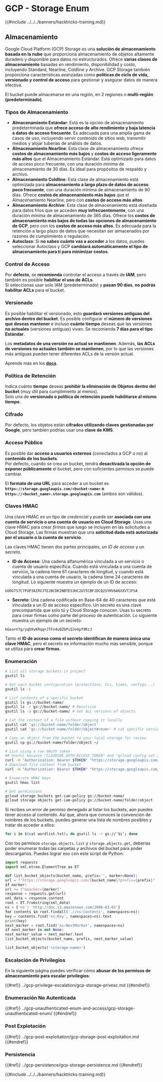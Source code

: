 # GCP - Storage Enum

{{#include ../../../banners/hacktricks-training.md}}

## Almacenamiento

Google Cloud Platform (GCP) Storage es una **solución de almacenamiento basada en la nube** que proporciona almacenamiento de objetos altamente duradero y disponible para datos no estructurados. Ofrece **varias clases de almacenamiento** basadas en rendimiento, disponibilidad y costo, incluyendo Standard, Nearline, Coldline y Archive. GCP Storage también proporciona características avanzadas como **políticas de ciclo de vida, versionado y control de acceso** para gestionar y asegurar datos de manera efectiva.

El bucket puede almacenarse en una región, en 2 regiones o **multi-región (predeterminado)**.

### Tipos de Almacenamiento

- **Almacenamiento Estándar**: Esta es la opción de almacenamiento predeterminada que **ofrece acceso de alto rendimiento y baja latencia a datos de acceso frecuente**. Es adecuada para una amplia gama de casos de uso, incluyendo servir contenido de sitios web, transmitir medios y alojar tuberías de análisis de datos.
- **Almacenamiento Nearline**: Esta clase de almacenamiento ofrece **costos de almacenamiento más bajos** y **costos de acceso ligeramente más altos** que el Almacenamiento Estándar. Está optimizado para datos de acceso poco frecuente, con una duración mínima de almacenamiento de 30 días. Es ideal para propósitos de respaldo y archivo.
- **Almacenamiento Coldline**: Esta clase de almacenamiento está optimizada para **almacenamiento a largo plazo de datos de acceso poco frecuente**, con una duración mínima de almacenamiento de 90 días. Ofrece **costos de almacenamiento más bajos** que el Almacenamiento Nearline, pero con **costos de acceso más altos**.
- **Almacenamiento Archive**: Esta clase de almacenamiento está diseñada para datos fríos que se acceden **muy infrecuentemente**, con una duración mínima de almacenamiento de 365 días. Ofrece los **costos de almacenamiento más bajos de todas las opciones de almacenamiento de GCP**, pero con los **costos de acceso más altos**. Es adecuada para la retención a largo plazo de datos que necesitan ser almacenados por razones de cumplimiento o regulación.
- **Autoclass**: Si **no sabes cuánto vas a acceder** a los datos, puedes seleccionar Autoclass y GCP **cambiará automáticamente el tipo de almacenamiento para ti para minimizar costos**.

### Control de Acceso

Por **defecto**, se **recomienda** controlar el acceso a través de **IAM**, pero también es posible **habilitar el uso de ACLs**.\
Si seleccionas usar solo IAM (predeterminado) y **pasan 90 días**, **no podrás habilitar ACLs** para el bucket.

### Versionado

Es posible habilitar el versionado, esto **guardará versiones antiguas del archivo dentro del bucket**. Es posible configurar el **número de versiones que deseas mantener** e incluso **cuánto tiempo** deseas que las versiones **no actuales** (versiones antiguas) vivan. Se recomienda **7 días para el tipo Estándar**.

Los **metadatos de una versión no actual se mantienen**. Además, **las ACLs de versiones no actuales también se mantienen**, por lo que las versiones más antiguas pueden tener diferentes ACLs de la versión actual.

Aprende más en los [**docs**](https://cloud.google.com/storage/docs/object-versioning).

### Política de Retención

Indica cuánto **tiempo** deseas **prohibir la eliminación de Objetos dentro del bucket** (muy útil para cumplimiento al menos).\
Solo una de **versionado o política de retención puede habilitarse al mismo tiempo**.

### Cifrado

Por defecto, los objetos están **cifrados utilizando claves gestionadas por Google**, pero también podrías usar una **clave de KMS**.

### Acceso Público

Es posible dar **acceso a usuarios externos** (conectados a GCP o no) al **contenido de los buckets**.\
Por defecto, cuando se crea un bucket, tendrá **desactivada la opción de exponer públicamente** el bucket, pero con suficientes permisos se puede cambiar.

El **formato de una URL** para acceder a un bucket es **`https://storage.googleapis.com/<bucket-name>` o `https://<bucket_name>.storage.googleapis.com`** (ambos son válidos).

### Claves HMAC

Una clave HMAC es un tipo de _credencial_ y puede ser **asociada con una cuenta de servicio o una cuenta de usuario en Cloud Storage**. Usas una clave HMAC para crear _firmas_ que luego se incluyen en las solicitudes a Cloud Storage. Las firmas muestran que una **solicitud dada está autorizada por el usuario o la cuenta de servicio**.

Las claves HMAC tienen dos partes principales, un _ID de acceso_ y un _secreto_.

- **ID de Acceso**: Una cadena alfanumérica vinculada a un servicio o cuenta de usuario específica. Cuando está vinculada a una cuenta de servicio, la cadena tiene 61 caracteres de longitud, y cuando está vinculada a una cuenta de usuario, la cadena tiene 24 caracteres de longitud. Lo siguiente muestra un ejemplo de un ID de acceso:

`GOOGTS7C7FUP3AIRVJTE2BCDKINBTES3HC2GY5CBFJDCQ2SYHV6A6XXVTJFSA`

- **Secreto**: Una cadena codificada en Base-64 de 40 caracteres que está vinculada a un ID de acceso específico. Un secreto es una clave precompartida que solo tú y Cloud Storage conocen. Usas tu secreto para crear firmas como parte del proceso de autenticación. Lo siguiente muestra un ejemplo de un secreto:

`bGoa+V7g/yqDXvKRqq+JTFn4uQZbPiQJo4pf9RzJ`

Tanto el **ID de acceso como el secreto identifican de manera única una clave HMAC**, pero el secreto es información mucho más sensible, porque se utiliza para **crear firmas**.

### Enumeración
```bash
# List all storage buckets in project
gsutil ls

# Get each bucket configuration (protections, CLs, times, configs...)
gsutil ls -L

# List contents of a specific bucket
gsutil ls gs://bucket-name/
gsutil ls -r gs://bucket-name/ # Recursive
gsutil ls -a gs://bucket-name/ # Get ALL versions of objects

# Cat the context of a file without copying it locally
gsutil cat 'gs://bucket-name/folder/object'
gsutil cat 'gs://bucket-name/folder/object#<num>' # cat specific version

# Copy an object from the bucket to your local storage for review
gsutil cp gs://bucket-name/folder/object ~/

# List using a raw OAuth token
## Useful because "CLOUDSDK_AUTH_ACCESS_TOKEN" and "gcloud config set auth/access_token_file" doesn't work with gsutil
curl -H "Authorization: Bearer $TOKEN" "https://storage.googleapis.com/storage/v1/b/<storage-name>/o"
# Download file content from bucket
curl -H "Authorization: Bearer $TOKEN" "https://storage.googleapis.com/storage/v1/b/supportstorage-58249/o/flag.txt?alt=media" --output -

# Enumerate HMAC keys
gsutil hmac list

# Get permissions
gcloud storage buckets get-iam-policy gs://bucket-name/
gcloud storage objects get-iam-policy gs://bucket-name/folder/object
```
Si recibes un error de permiso denegado al listar los buckets, aún puedes tener acceso al contenido. Así que, ahora que conoces la convención de nombres de los buckets, puedes generar una lista de nombres posibles y tratar de acceder a ellos:
```bash
for i in $(cat wordlist.txt); do gsutil ls -r gs://"$i"; done
```
Con los permisos `storage.objects.list` y `storage.objects.get`, deberías poder enumerar todas las carpetas y archivos del bucket para poder descargarlos. Puedes lograr eso con este script de Python:
```python
import requests
import xml.etree.ElementTree as ET

def list_bucket_objects(bucket_name, prefix='', marker=None):
url = f"https://storage.googleapis.com/{bucket_name}?prefix={prefix}"
if marker:
url += f"&marker={marker}"
response = requests.get(url)
xml_data = response.content
root = ET.fromstring(xml_data)
ns = {'ns': 'http://doc.s3.amazonaws.com/2006-03-01'}
for contents in root.findall('.//ns:Contents', namespaces=ns):
key = contents.find('ns:Key', namespaces=ns).text
print(key)
next_marker = root.find('ns:NextMarker', namespaces=ns)
if next_marker is not None:
next_marker_value = next_marker.text
list_bucket_objects(bucket_name, prefix, next_marker_value)

list_bucket_objects('<storage-name>')
```
### Escalación de Privilegios

En la siguiente página puedes verificar cómo **abusar de los permisos de almacenamiento para escalar privilegios**:

{{#ref}}
../gcp-privilege-escalation/gcp-storage-privesc.md
{{#endref}}

### Enumeración No Autenticada

{{#ref}}
../gcp-unauthenticated-enum-and-access/gcp-storage-unauthenticated-enum/
{{#endref}}

### Post Explotación

{{#ref}}
../gcp-post-exploitation/gcp-storage-post-exploitation.md
{{#endref}}

### Persistencia

{{#ref}}
../gcp-persistence/gcp-storage-persistence.md
{{#endref}}

{{#include ../../../banners/hacktricks-training.md}}

